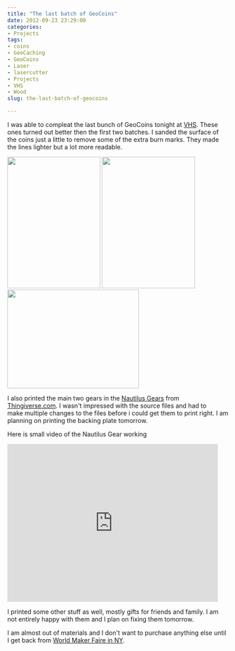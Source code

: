 ```yaml
---
title: "The last batch of GeoCoins"
date: 2012-09-23 23:29:00
categories:
- Projects
tags:
- coins
- GeoCaching
- GeoCoins
- Laser
- lasercutter
- Projects
- VHS
- Wood
slug: the-last-batch-of-geocoins

---
```


I was able to compleat the last bunch of GeoCoins tonight at <a href="vancouver.hackspace.ca">VHS</a>. These ones turned out better then the first two batches. I sanded the surface of the coins just a little to remove some of the extra burn marks. They made the lines lighter but a lot more readable.

<img class="size-medium wp-image-2880" title="gc62-85" src="/public/uploads/2012/09/gc62-85-212x300.png" alt="" width="212" height="300" /> <a href="/public/uploads/2012/09/gc86-109.png"><img class="size-medium wp-image-2879" title="gc86-109" src="/public/uploads/2012/09/gc86-109-212x300.png" alt="" width="212" height="300" /></a> <img class="size-medium wp-image-2877" title="2012-09-23 23.29.05" src="/public/uploads/2012/09/2012-09-23-23.29.05-300x225.jpg" alt="" width="300" height="225" />

I also printed the main two gears in the <a href="http://www.thingiverse.com/thing:27233">Nautilus Gears</a> from <a href="http://www.thingiverse.com">Thingiverse.com</a>. I wasn't impressed with the source files and had to make multiple changes to the files before i could get them to print right. I am planning on printing the backing plate tomorrow.

Here is small video of the Nautilus Gear working

<iframe src="http://www.youtube.com/embed/HfTFz79IEz4" frameborder="0" width="480" height="360"></iframe>

I printed some other stuff as well, mostly gifts for friends and family. I am not entirely happy with them and I plan on fixing them tomorrow.

I am almost out of materials and I don't want to purchase anything else until I get back from <a href="http://makerfaire.com/newyork/2012/index.html">World Maker Faire in NY</a>.
